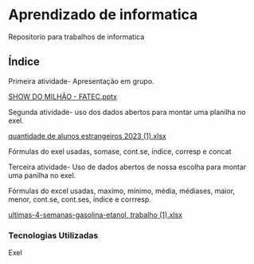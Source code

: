 # Aprendizado de informatica

Repositorio para trabalhos de informatica

## Índice

Primeira atividade- Apresentação em grupo.

[SHOW DO MILHÃO - FATEC.pptx](https://github.com/user-attachments/files/17078002/SHOW.DO.MILHAO.-.FATEC.pptx)

Segunda atividade- uso dos dados abertos para montar uma planilha no exel.

[quantidade de alunos estrangeiros 2023 (1).xlsx](https://github.com/user-attachments/files/17078025/quantidade.de.alunos.estrangeiros.2023.1.xlsx)

Fórmulas do exel usadas, somase, cont.se, índice, corresp e concat

Terceira atividade- Uso de dados abertos de nossa escolha para montar uma panilha no exel.

Fórmulas do excel usadas, maxímo, mínimo, média, médiases, maior, menor, cont.se, cont.ses, índice e corrresp.

[ultimas-4-semanas-gasolina-etanol, trabalho (1).xlsx](https://github.com/user-attachments/files/17078038/ultimas-4-semanas-gasolina-etanol.trabalho.1.xlsx)

### Tecnologias Utilizadas
Exel
